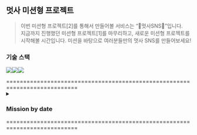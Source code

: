 ## 멋사 미션형 프로젝트
> 이번 미션형 프로젝트[2]를 통해서 만들어볼 서비스는 “📮멋사SNS📮”입니다.  
> 지금까지 진행했던 미션형 프로젝트[1]를 마무리하고, 새로운 미션형 프로젝트를 시작해볼 시간입니다. 미션을 바탕으로 여러분들만의 멋사 SNS를 만들어보세요!

  ### 기술 스택 
</summary>

<img src="https://img.shields.io/badge/Spring Boot-6DB33F?style=for-the-badge&logo=Spring Boot&logoColor=red"><img src="https://img.shields.io/badge/intellijidea-000000F?style=for-the-badge&logo=Spring Boot&logoColor=black"><img src="https://img.shields.io/badge/sqlite-003B57?style=for-the-badge&logo=Spring Boot&logoColor=black">   
</details>
===========================================================================
<details>
   
<summary>  
      
  ### Mission by date
</summary>
### Entity

* 엔티티마다 createdAt / updatedAt 속성을 추가하여 생성 시간과 업데이트 시간을 알 수 있다. 유저로 예를 들면, 회원 가입을 하면 생성, 업데이트 시간이 기록된다. 프로필 사진을 추가하면 업데이트   시간만 바뀐다.

* soft deleted가 필요한 부분엔 엔티티에 @Where(clause = "deleted = false")를 붙여주고 private boolean deleted; 으로 soft delete를 하였다. 
  삭제를 하면 DB에는 값이 존재하지만, find 같은 로직 상에는 출력이 되지 않도록 하였다.

* 엔티티 간의 관계를 매핑할 때 cascade 옵션을 활용하였다. 1대다 관계에서 1쪽인 유저에는 remove 옵션을 설정하고 다 관계에는 persist, merge를 설정 함으로써 user가 삭제되면 관련된 데이터도 다 
  삭제되고, comment 가 생성, 수정 된다면 user에도 데이터가 들어가게 하였다.


### Day1

```sh
1. 사용자 **회원가입**이 가능하다.
    - 회원가입에 필수로 필요한 정보는 아이디와 비밀번호 이다.
    - 부수적으로 이메일, 전화번호를 기입할 수 있다.
    
2. **아이디와 비밀번호**를 통해 **로그인**이 가능하다.
    - 인증 방식은 JWT를 이용한 토큰 인증 방식을 택한다.
    
3. **로그인** 한 상태에서, 자신을 대표하는 사진, 프로필 사진을 **업로드** 할 수 있다.
```

### (요구사항 구현하기 위해 집중한 부분, 변경하거나 추가한 부분)
* 1 
    * 필수 정보인 아이디, 비밀번호에 부수적으로 전화번호, 이메일을 기입해야해서 UserDetails를 implements한 
      CustomUserDetails를 작성하였다.
    * 이에 필요한 UserEntity를 작성하였다.
    * 회원가입은 TokenController의 Post token/register로 진행할 수 있다.
 
 * 2 
    * 아이디 / 비밀번호로 로그인하기 위해서 JwtRequestDto를 활용하였다.
      
 * 3
    * UserController / UserService에 구현 
              
            
===========================================================================

### Day2

```sh
1. 피드는 **제목**과 **내용**을 붙일 수 있다.
    - 피드에는 복수의 이미지를 넣을 수 있다.
    
2. 피드를 작성하고자 한다면 **로그인 된 상태**여야 한다.
    - 사용자가 피드를 작성하면, 특별한 설정 없이 자신이 작성한 피드로 등록된다.
    
3. 피드는 작성한 사용자 기준으로, **목록 형태의 조회**가 가능하다.
    - 조회를 위해 대상 사용자의 정보가 제공되어야 한다.
    - 피드 목록 조회시, 작성자 아이디, 제목과 **대표 이미지**에 관한 정보가 포함되어야 한다.
    - 이때 대표 이미지란 피드에 등록된 첫번째 이미지를 의미한다.
    - 만약 피드에 등록된 이미지가 없다면, 지정된 기본 이미지를 보여준다.
    
4. 피드는 **단독 조회**가 가능하다.
    - 피드 단독 조회시, 피드에 연관된 모든 정보가 포함되어야 한다. 이는 등록된 모든 이미지를 확인할 수 있는 각각의 URL과, 댓글 목록, 좋아요의 숫자를 포함한다.
    - 피드를 단독 조회할 시, 로그인이 된 상태여야 한다.
    
5. 피드는 **수정**이 가능하다.
    - 피드에 등록된 이미지의 경우, 삭제 및 추가만 가능하다.
    - 피드의 이미지가 삭제될 경우 서버에서도 해당 이미지를 삭제하도록 한다.
    
6. 피드는 **삭제**가 가능하다.
    - 피드가 삭제될때는 실제로 데이터베이스에서 삭제하는 것이 아닌, 삭제 되었다는 표시를 남기도록 한다.
```

===========================================================================

### Day3
```sh
1. 댓글 작성은 로그인 한 사람만 쓸 수 있다.
    - 댓글에는 작성자 아이디, 댓글 내용이 포함된다.
2. 자신이 작성한 댓글은 수정 및 삭제가 가능하다.
    - 댓글이 삭제될때는 실제로 데이터베이스에서 삭제하는 것이 아닌, 삭제 되었다는 표시를 남기도록 한다.
3. 댓글의 조회는 피드의 단독 조회와 함께 이뤄진다.
```
### Day4는 하지 못하였습니다 
</details>
===========================================================================


